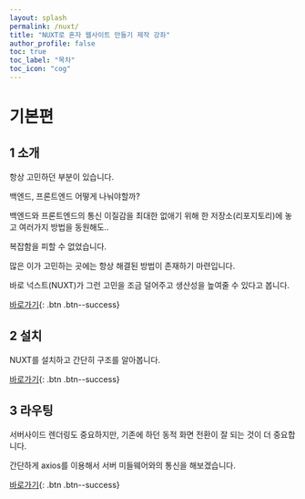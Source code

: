 ```yaml
---
layout: splash
permalink: /nuxt/
title: "NUXT로 혼자 웹사이트 만들기 제작 강좌"
author_profile: false
toc: true
toc_label: "목차"
toc_icon: "cog"
---
```


# 기본편

## 1 소개

항상 고민하던 부분이 있습니다.

백엔드, 프론트엔드 어떻게 나눠야할까?

백엔드와 프론트엔드의 통신 이질감을 최대한 없애기 위해 한 저장소(리포지토리)에 놓고 여러가지 방법을 동원해도..

복잡함을 피할 수 없었습니다.

많은 이가 고민하는 곳에는 항상 해결된 방법이 존재하기 마련입니다.

바로 넉스트(NUXT)가 그런 고민을 조금 덜어주고 생산성을 높여줄 수 있다고 봅니다.

[바로가기](/nuxt/nuxt-001-intro/){: .btn .btn--success}

## 2 설치

NUXT를 설치하고 간단히 구조를 알아봅니다. 

[바로가기](/nuxt/nuxt-002-install/){: .btn .btn--success}

## 3 라우팅

서버사이드 렌더링도 중요하지만, 기존에 하던 동적 화면 전환이 잘 되는 것이 더 중요합니다.

간단하게 axios를 이용해서 서버 미들웨어와의 통신을 해보겠습니다.

[바로가기](/nuxt/nuxt-003-routing/){: .btn .btn--success}
